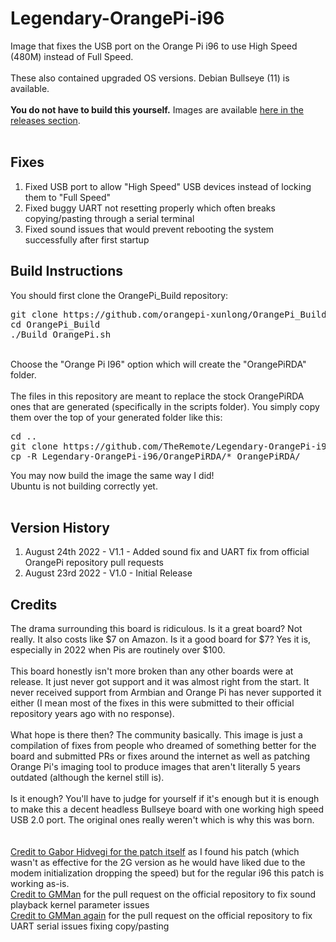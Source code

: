 # Legendary-OrangePi-i96
Image that fixes the USB port on the Orange Pi i96 to use High Speed (480M) instead of Full Speed.<br>
<br>
These also contained upgraded OS versions.  Debian Bullseye (11) is available.<br>
<br>
<strong>You do not have to build this yourself.</strong>  Images are available <a href="https://github.com/TheRemote/Legendary-OrangePi-i96/releases">here in the releases section</a>.<br>
<br>
<h2>Fixes</h2>
<ol>
  <li>Fixed USB port to allow "High Speed" USB devices instead of locking them to "Full Speed"</li>
  <li>Fixed buggy UART not resetting properly which often breaks copying/pasting through a serial terminal</li>
  <li>Fixed sound issues that would prevent rebooting the system successfully after first startup</li>
</ol>
<h2>Build Instructions</h2>
You should first clone the OrangePi_Build repository:<br>
<pre>git clone https://github.com/orangepi-xunlong/OrangePi_Build.git
cd OrangePi_Build
./Build_OrangePi.sh</pre><br>
Choose the "Orange Pi I96" option which will create the "OrangePiRDA" folder.<br>
<br>
The files in this repository are meant to replace the stock OrangePiRDA ones that are generated (specifically in the scripts folder).  You simply copy them over the top of your generated folder like this:<br>
<pre>cd ..
git clone https://github.com/TheRemote/Legendary-OrangePi-i96.git
cp -R Legendary-OrangePi-i96/OrangePiRDA/* OrangePiRDA/</pre>
You may now build the image the same way I did!<br>
Ubuntu is not building correctly yet.<br>
<br>
<h2>Version History</h2>
<ol>
  <li>August 24th 2022 - V1.1 - Added sound fix and UART fix from official OrangePi repository pull requests</li>
  <li>August 23rd 2022 - V1.0 - Initial Release</li>
</ol>
<h2>Credits</h2>
The drama surrounding this board is ridiculous.  Is it a great board?  Not really.  It also costs like $7 on Amazon.  Is it a good board for $7?  Yes it is, especially in 2022 when Pis are routinely over $100.<br><br>
This board honestly isn't more broken than any other boards were at release.  It just never got support and it was almost right from the start.  It never received support from Armbian and Orange Pi has never supported it either (I mean most of the fixes in this were submitted to their official repository years ago with no response).<br><br>
What hope is there then?  The community basically.  This image is just a compilation of fixes from people who dreamed of something better for the board and submitted PRs or fixes around the internet as well as patching Orange Pi's imaging tool to produce images that aren't literally 5 years outdated (although the kernel still is).<br><br>
Is it enough?  You'll have to judge for yourself if it's enough but it is enough to make this a decent headless Bullseye board with one working high speed USB 2.0 port.  The original ones really weren't which is why this was born.<br><br>
<br>
<a href="https://forum.armbian.com/topic/3232-orange-pi-2g-iot/page/6/">Credit to Gabor Hidvegi for the patch itself</a> as I found his patch (which wasn't as effective for the 2G version as he would have liked due to the modem initialization dropping the speed) but for the regular i96 this patch is working as-is.<br>
<a href="https://github.com/orangepi-xunlong/OrangePiRDA_kernel/pull/2">Credit to GMMan</a> for the pull request on the official repository to fix sound playback kernel parameter issues<br>
<a href="https://github.com/orangepi-xunlong/OrangePiRDA_kernel/pull/3">Credit to GMMan again</a> for the pull request on the official repository to fix UART serial issues fixing copy/pasting<br>